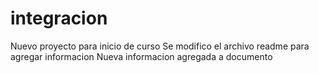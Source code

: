 # integracion
Nuevo proyecto para inicio de curso 
Se modifico el archivo readme para agregar informacion
Nueva informacion agregada a documento